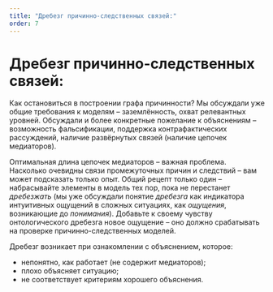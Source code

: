 ```yaml
---
title: "Дребезг причинно-следственных связей:"
order: 7
---
```


# Дребезг причинно-следственных связей:

Как остановиться в построении графа причинности? Мы обсуждали уже общие требования к моделям – заземлённость, охват релевантных уровней. Обсуждали и более конкретные пожелание к объяснениям – возможность фальсификации, поддержка контрафактических рассуждений, наличие развёрнутых связей (наличие цепочек медиаторов).

Оптимальная длина цепочек медиаторов – важная проблема. Насколько очевидны связи промежуточных причин и следствий – вам может подсказать только опыт. Общий рецепт только один – набрасывайте элементы в модель тех пор, пока не перестанет *дребезжать* (мы уже обсуждали понятие *дребезга* как индикатора интуитивных ощущений в сложных ситуациях, как *ощущения*, возникающие до *понимания*). Добавьте к своему чувству онтологического дребезга новое ощущение – оно должно срабатывать на проверке причинно-следственных моделей.

Дребезг возникает при ознакомлении с объяснением, которое:

* непонятно, как работает (не содержит медиаторов);
* плохо объясняет ситуацию;
* не соответствует критериям хорошего объяснения.
